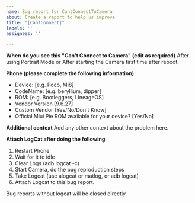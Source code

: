 ```yaml
---
name: Bug report for CantConnectToCamera
about: Create a report to help us improve
title: "[CantConnect]"
labels: ''
assignees: ''

---
```


**When do you see this "Can't Connect to Camera" (edit as required)** 
After using Portrait Mode
or 
After starting the Camera first time after reboot.


**Phone (please complete the following information):**
 - Device: [e.g. Poco, Mi8]
 - CodeName: [e.g. beryllium, dipper]
 - ROM: [e.g. Bootleggers, LineageOS]
 - Vendor Version [9.6.27]
 - Custom Vendor [Yes/No/Don't Know]
 - Official Miui Pie ROM available for your device? [Yes/No]

**Additional context**
Add any other context about the problem here.

**Attach LogCat after doing the following**
1. Restart Phone
2. Wait for it to idle
3. Clear Logs (adb logcat -c)
4. Start Camera, do the bug reproduction steps
5. Take Logcat (use alogcat or matlog, or adb logcat)
6. Attach Logcat to this bug report.


Bug reports without logcat will be closed directly.
